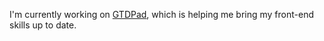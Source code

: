 I'm currently working on [GTDPad](https://github.com/markashleybell/gtdpad2), which is helping me bring my front-end skills up to date.
